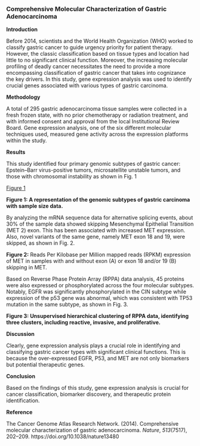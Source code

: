 ### Comprehensive Molecular Characterization of Gastric Adenocarcinoma

**Introduction**

Before 2014, scientists and the World Health Organization (WHO) worked to classify gastric cancer to guide urgency priority for patient therapy. However, the classic classification based on tissue types and location had little to no significant clinical function. Moreover, the increasing molecular profiling of deadly cancer necessitates the need to provide a more encompassing classification of gastric cancer that takes into cognizance the key drivers. In this study, gene expression analysis was used to identify crucial genes associated with various types of gastric carcinoma.

**Methodology**

A total of 295 gastric adenocarcinoma tissue samples were collected in a fresh frozen state, with no prior chemotherapy or radiation treatment, and with informed consent and approval from the local Institutional Review Board. Gene expression analysis, one of the six different molecular techniques used, measured gene activity across the expression platforms within the study.

**Results**

This study identified four primary genomic subtypes of gastric cancer: Epstein–Barr virus-positive tumors, microsatellite unstable tumors, and those with chromosomal instability as shown in Fig. 1

[Figure 1](https://github.com/user-attachments/assets/b636af61-806f-4a36-860c-298cd8568ce0)

**Figure 1: **A representation of the genomic subtypes of gastric carcinoma with sample size data**.**

By analyzing the mRNA sequence data for alternative splicing events, about 30% of the sample data showed skipping Mesenchymal Epithelial Transition (MET 2) exon. This has been associated with increased MET expression. Also, novel variants of the same gene, namely MET exon 18 and 19, were skipped, as shown in Fig. 2.

**Figure 2:** Reads Per Kilobase per Million mapped reads (RPKM) expression of MET in samples with and without exon (A) or exon 18 and/or 19 (B) skipping in MET.&#x20;

Based on Reverse Phase Protein Array (RPPA) data analysis, 45 proteins were also expressed or phosphorylated across the four molecular subtypes. Notably, EGFR was significantly phosphorylated in the CIN subtype while expression of the p53 gene was abnormal, which was consistent with TP53 mutation in the same subtype, as shown in Fig. 3.

**Figure 3: **Unsupervised hierarchical clustering of RPPA data, identifying three clusters, including reactive, invasive, and proliferative.****

**Discussion**

Clearly, gene expression analysis plays a crucial role in identifying and classifying gastric cancer types with significant clinical functions. This is because the over-expressed EGFR, P53, and MET are not only biomarkers but potential therapeutic genes.

**Conclusion**

Based on the findings of this study, gene expression analysis is crucial for cancer classification, biomarker discovery, and therapeutic protein identification. 

**Reference**

The Cancer Genome Atlas Research Network. (2014). Comprehensive molecular characterization of gastric adenocarcinoma. _Nature_, _513_(7517), 202–209. https\://doi.org/10.1038/nature13480

 

 

 
